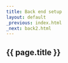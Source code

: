 ```yaml
---
title: Back end setup
layout: default
_previous: index.html
_next: back2.html
---
```


## {{ page.title }}



